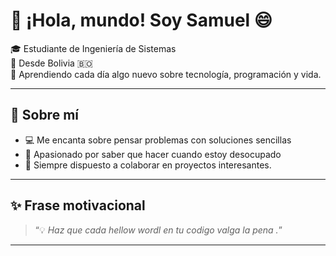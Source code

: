 # 👋 ¡Hola, mundo! Soy Samuel 😄

🎓 Estudiante de Ingeniería de Sistemas  
📍 Desde Bolivia 🇧🇴  
🌱 Aprendiendo cada día algo nuevo sobre tecnología, programación y vida.

---

## 🚀 Sobre mí

- 💻 Me encanta sobre pensar problemas con soluciones sencillas 
- 🧠 Apasionado por saber que hacer cuando estoy desocupado 
- 🤝 Siempre dispuesto a colaborar en proyectos interesantes.

---

## ✨ Frase motivacional

> “💡 *Haz que cada hellow wordl en tu codigo valga la pena .*”

---
